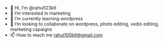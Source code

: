 - 👋 Hi, I’m @rahul123ktl
- 👀 I’m interested in marketing
- 🌱 I’m currently learning wordpress
- 💞️ I’m looking to collaborate on wordpress, photo editing, vedio editing, marketing capaigns
- 📫 How to reach me rahul100ktl@gmail.com

<!---
rahul123ktl/rahul123ktl is a ✨ special ✨ repository because its `README.md` (this file) appears on your GitHub profile.
You can click the Preview link to take a look at your changes.
--->
